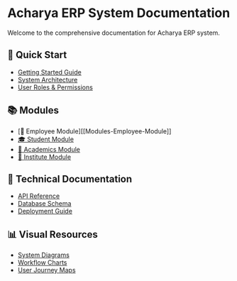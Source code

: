 # Acharya ERP System Documentation

Welcome to the comprehensive documentation for Acharya ERP system.

## 🚀 Quick Start
- [Getting Started Guide](Getting-Started)
- [System Architecture](System-Architecture)
- [User Roles & Permissions](User-Roles-and-Permissions)

## 📚 Modules
- [👥 Employee Module][[Modules-Employee-Module]]
- [🎓 Student Module](Student-Module)
- [📖 Academics Module](Academics-Module)
- [🏢 Institute Module](Institute-Module)

## 🔧 Technical Documentation
- [API Reference](API-Reference)
- [Database Schema](Database-Schema)
- [Deployment Guide](Deployment-Guide)

## 📊 Visual Resources
- [System Diagrams](System-Diagrams)
- [Workflow Charts](Workflow-Charts)
- [User Journey Maps](User-Journey-Maps)
